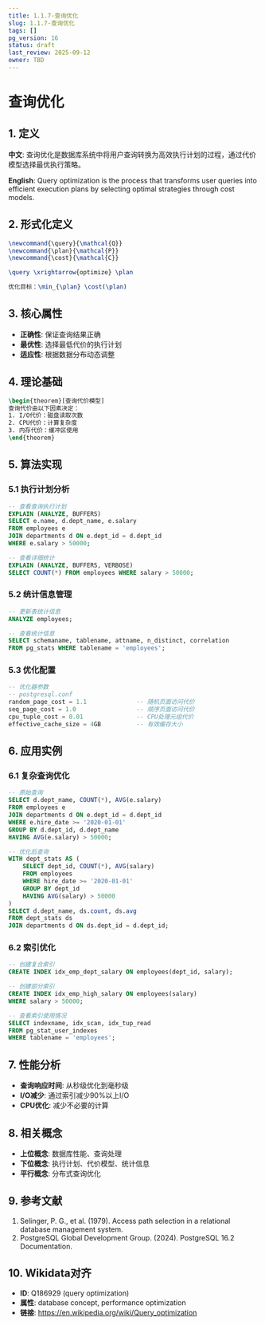 ```yaml
---
title: 1.1.7-查询优化
slug: 1.1.7-查询优化
tags: []
pg_version: 16
status: draft
last_review: 2025-09-12
owner: TBD
---
```


<!-- 已合并至：02-查询处理/02.01-查询优化器原理.md （合并日期：2025-09-11） -->

# 查询优化

## 1. 定义

**中文**: 查询优化是数据库系统中将用户查询转换为高效执行计划的过程，通过代价模型选择最优执行策略。

**English**: Query optimization is the process that transforms user queries into efficient execution plans by selecting optimal strategies through cost models.

## 2. 形式化定义

```latex
\newcommand{\query}{\mathcal{Q}}
\newcommand{\plan}{\mathcal{P}}
\newcommand{\cost}{\mathcal{C}}

\query \xrightarrow{optimize} \plan

优化目标：\min_{\plan} \cost(\plan)
```

## 3. 核心属性

- **正确性**: 保证查询结果正确
- **最优性**: 选择最低代价的执行计划
- **适应性**: 根据数据分布动态调整

## 4. 理论基础

```latex
\begin{theorem}[查询代价模型]
查询代价由以下因素决定：
1. I/O代价：磁盘读取次数
2. CPU代价：计算复杂度
3. 内存代价：缓冲区使用
\end{theorem}
```

## 5. 算法实现

### 5.1 执行计划分析

```sql
-- 查看查询执行计划
EXPLAIN (ANALYZE, BUFFERS) 
SELECT e.name, d.dept_name, e.salary
FROM employees e
JOIN departments d ON e.dept_id = d.dept_id
WHERE e.salary > 50000;

-- 查看详细统计
EXPLAIN (ANALYZE, BUFFERS, VERBOSE) 
SELECT COUNT(*) FROM employees WHERE salary > 50000;
```

### 5.2 统计信息管理

```sql
-- 更新表统计信息
ANALYZE employees;

-- 查看统计信息
SELECT schemaname, tablename, attname, n_distinct, correlation
FROM pg_stats WHERE tablename = 'employees';
```

### 5.3 优化配置

```sql
-- 优化器参数
-- postgresql.conf
random_page_cost = 1.1              -- 随机页面访问代价
seq_page_cost = 1.0                 -- 顺序页面访问代价
cpu_tuple_cost = 0.01               -- CPU处理元组代价
effective_cache_size = 4GB          -- 有效缓存大小
```

## 6. 应用实例

### 6.1 复杂查询优化

```sql
-- 原始查询
SELECT d.dept_name, COUNT(*), AVG(e.salary)
FROM employees e
JOIN departments d ON e.dept_id = d.dept_id
WHERE e.hire_date >= '2020-01-01'
GROUP BY d.dept_id, d.dept_name
HAVING AVG(e.salary) > 50000;

-- 优化后查询
WITH dept_stats AS (
    SELECT dept_id, COUNT(*), AVG(salary)
    FROM employees 
    WHERE hire_date >= '2020-01-01'
    GROUP BY dept_id
    HAVING AVG(salary) > 50000
)
SELECT d.dept_name, ds.count, ds.avg
FROM dept_stats ds
JOIN departments d ON ds.dept_id = d.dept_id;
```

### 6.2 索引优化

```sql
-- 创建复合索引
CREATE INDEX idx_emp_dept_salary ON employees(dept_id, salary);

-- 创建部分索引
CREATE INDEX idx_emp_high_salary ON employees(salary) 
WHERE salary > 50000;

-- 查看索引使用情况
SELECT indexname, idx_scan, idx_tup_read
FROM pg_stat_user_indexes 
WHERE tablename = 'employees';
```

## 7. 性能分析

- **查询响应时间**: 从秒级优化到毫秒级
- **I/O减少**: 通过索引减少90%以上I/O
- **CPU优化**: 减少不必要的计算

## 8. 相关概念

- **上位概念**: 数据库性能、查询处理
- **下位概念**: 执行计划、代价模型、统计信息
- **平行概念**: 分布式查询优化

## 9. 参考文献

1. Selinger, P. G., et al. (1979). Access path selection in a relational database management system.
2. PostgreSQL Global Development Group. (2024). PostgreSQL 16.2 Documentation.

## 10. Wikidata对齐

- **ID**: Q186929 (query optimization)
- **属性**: database concept, performance optimization
- **链接**: <https://en.wikipedia.org/wiki/Query_optimization>
